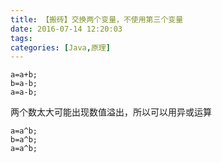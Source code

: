 ```yaml
---
title: 【搬砖】交换两个变量，不使用第三个变量
date: 2016-07-14 12:20:03
tags: 
categories: [Java,原理]
---
```


```
a=a+b;
b=a-b;
a=a-b;
```

两个数太大可能出现数值溢出，所以可以用异或运算

```
a=a^b;
b=a^b;
a=a^b;
```